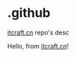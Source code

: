 # .github

[itcraft.cn](https://itcraft.cn) repo's desc

Hello, from [itcraft.cn](https://itcraft.cn)!
